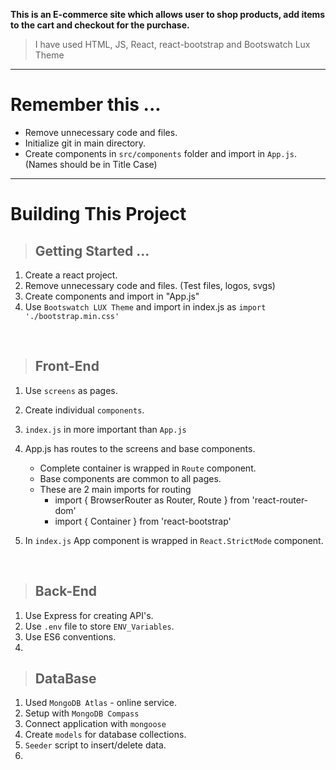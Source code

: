 **This is an E-commerce site which allows user to shop products, add items to the cart and checkout for the purchase.**

> I have used HTML, JS, React, react-bootstrap and Bootswatch Lux Theme

---

# Remember this ...

-   Remove unnecessary code and files.
-   Initialize git in main directory.
-   Create components in `src/components` folder and import in `App.js`. (Names should be in Title Case)

---

# Building This Project

> ## Getting Started ...

1. Create a react project.
2. Remove unnecessary code and files. (Test files, logos, svgs)
3. Create components and import in "App.js"
4. Use `Bootswatch LUX Theme` and import in index.js as `import './bootstrap.min.css'`

<br>

> ## Front-End

1. Use `screens` as pages.
2. Create individual `components`.
3. `index.js` in more important than `App.js`
4. App.js has routes to the screens and base components.

    - Complete container is wrapped in `Route` component.
    - Base components are common to all pages.
    - These are 2 main imports for routing
        - import { BrowserRouter as Router, Route } from 'react-router-dom'
        - import { Container } from 'react-bootstrap'

5. In `index.js` App component is wrapped in `React.StrictMode` component.

<br>

> ## Back-End

1. Use Express for creating API's.
2. Use `.env` file to store `ENV_Variables`.
3. Use ES6 conventions.
4.

> ## DataBase

1. Used `MongoDB Atlas` - online service.
2. Setup with `MongoDB Compass`
3. Connect application with `mongoose`
4. Create `models` for database collections.
5. `Seeder` script to insert/delete data.
6.
